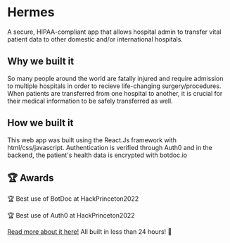 # Hermes
A secure, HIPAA-compliant app that allows hospital admin to transfer vital patient data to other domestic and/or international hospitals.

## Why we built it
So many people around the world are fatally injured and require admission to multiple hospitals in order to recieve life-changing surgery/procedures. When patients are transferred from one hospital to another, it is crucial for their medical information to be safely transferred as well.

## How we built it
This web app was built using the React.Js framework with html/css/javascript. Authentication is verified through Auth0 and in the backend, the patient's health data is encrypted with botdoc.io

## 🏆 Awards
🏆 Best use of BotDoc at HackPrinceton2022

🏆 Best use of Auth0 at HackPrinceton2022

[Read more about it here!](https://devpost.com/software/hermes-uokf0g?ref_content=user-portfolio&ref_feature=in_progress)
All built in less than 24 hours! 🎉
